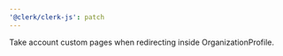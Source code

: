 ```yaml
---
'@clerk/clerk-js': patch
---
```


Take account custom pages when redirecting inside OrganizationProfile.
